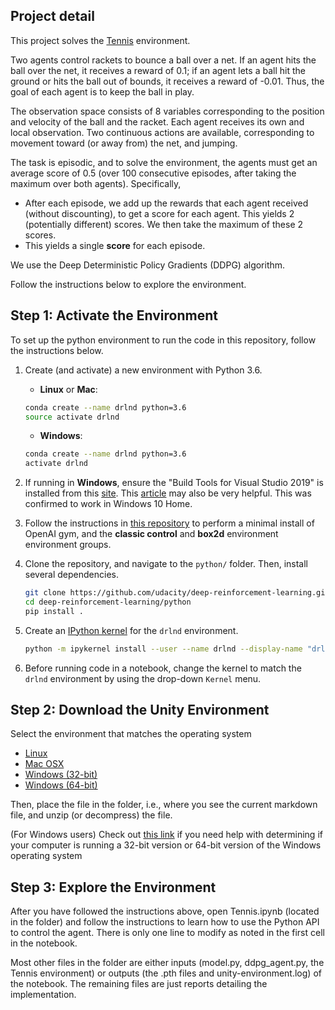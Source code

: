 ## Project detail
This project solves the [Tennis](https://github.com/Unity-Technologies/ml-agents/blob/master/docs/Learning-Environment-Examples.md#tennis) environment. 

Two agents control rackets to bounce a ball over a net. If an agent hits the ball over the net, it receives a reward of 0.1; if an agent lets a ball hit the ground or hits the ball out of bounds, it receives a reward of -0.01. Thus, the goal of each agent is to keep the ball in play.

The observation space consists of 8 variables corresponding to the position and velocity of the ball and the racket. Each agent receives its own and local observation. Two continuous actions are available, corresponding to movement toward (or away from) the net, and jumping.

The task is episodic, and to solve the environment, the agents must get an average score of 0.5 (over 100 consecutive episodes, after taking the maximum over both agents). Specifically,
- After each episode, we add up the rewards that each agent received (without discounting), to get a score for each agent. This yields 2 (potentially different) scores. We then take the maximum of these 2 scores.
- This yields a single **score** for each episode.

We use the Deep Deterministic Policy Gradients (DDPG) algorithm.

Follow the instructions below to explore the environment.

## Step 1: Activate the Environment

To set up the python environment to run the code in this repository, follow the instructions below.

1. Create (and activate) a new environment with Python 3.6.

	- __Linux__ or __Mac__: 
	```bash
	conda create --name drlnd python=3.6
	source activate drlnd
	```
	- __Windows__: 
	```bash
	conda create --name drlnd python=3.6 
	activate drlnd
	```
	
2. If running in **Windows**, ensure the "Build Tools for Visual Studio 2019" is installed from this [site](https://visualstudio.microsoft.com/downloads/).  This [article](https://towardsdatascience.com/how-to-install-openai-gym-in-a-windows-environment-338969e24d30) may also be very helpful.  This was confirmed to work in Windows 10 Home.  

3. Follow the instructions in [this repository](https://github.com/openai/gym) to perform a minimal install of OpenAI gym, and the **classic control** and **box2d** environment environment groups.
	
4. Clone the repository, and navigate to the `python/` folder.  Then, install several dependencies.  
    ```bash
    git clone https://github.com/udacity/deep-reinforcement-learning.git
    cd deep-reinforcement-learning/python
    pip install .
    ```

5. Create an [IPython kernel](http://ipython.readthedocs.io/en/stable/install/kernel_install.html) for the `drlnd` environment.    
    ```bash
    python -m ipykernel install --user --name drlnd --display-name "drlnd"
    ```

6. Before running code in a notebook, change the kernel to match the `drlnd` environment by using the drop-down `Kernel` menu.

## Step 2: Download the Unity Environment

Select the environment that matches the operating system
- [Linux](https://s3-us-west-1.amazonaws.com/udacity-drlnd/P3/Tennis/Tennis_Linux.zip)
- [Mac OSX](https://s3-us-west-1.amazonaws.com/udacity-drlnd/P3/Tennis/Tennis.app.zip)
- [Windows (32-bit)](https://s3-us-west-1.amazonaws.com/udacity-drlnd/P3/Tennis/Tennis_Windows_x86.zip)
- [Windows (64-bit)](https://s3-us-west-1.amazonaws.com/udacity-drlnd/P3/Tennis/Tennis_Windows_x86_64.zip)

Then, place the file in the folder, i.e., where you see the current markdown file, and unzip (or decompress) the file.

(For Windows users) Check out [this link](https://support.microsoft.com/en-us/help/827218/how-to-determine-whether-a-computer-is-running-a-32-bit-version-or-64) if you need help with determining if your computer is running a 32-bit version or 64-bit version of the Windows operating system

## Step 3: Explore the Environment

After you have followed the instructions above, open Tennis.ipynb (located in the folder) and follow the instructions to learn how to use the Python API to control the agent. There is only one line to modify as noted in the first cell in the notebook. 

Most other files in the folder are either inputs (model.py, ddpg_agent.py, the Tennis environment) or outputs (the .pth files and unity-environment.log) of the notebook. The remaining files are just reports detailing the implementation.
